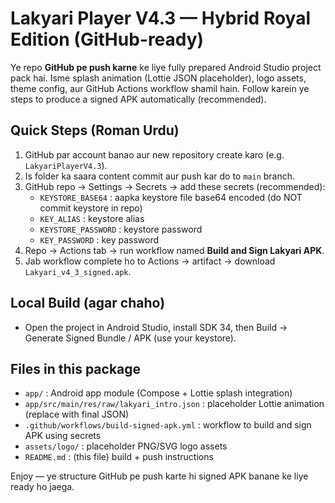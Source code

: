 # Lakyari Player V4.3 — Hybrid Royal Edition (GitHub-ready)

Ye repo **GitHub pe push karne** ke liye fully prepared Android Studio project pack hai.
Isme splash animation (Lottie JSON placeholder), logo assets, theme config, aur GitHub Actions workflow shamil hain.
Follow karein ye steps to produce a signed APK automatically (recommended).

## Quick Steps (Roman Urdu)
1. GitHub par account banao aur new repository create karo (e.g. `LakyariPlayerV4.3`).
2. Is folder ka saara content commit aur push kar do to `main` branch.
3. GitHub repo -> Settings -> Secrets -> add these secrets (recommended):
   - `KEYSTORE_BASE64` : aapka keystore file base64 encoded (do NOT commit keystore in repo)
   - `KEY_ALIAS` : keystore alias
   - `KEYSTORE_PASSWORD` : keystore password
   - `KEY_PASSWORD` : key password
4. Repo -> Actions tab -> run workflow named **Build and Sign Lakyari APK**.
5. Jab workflow complete ho to Actions -> artifact -> download `Lakyari_v4_3_signed.apk`.

## Local Build (agar chaho)
- Open the project in Android Studio, install SDK 34, then Build -> Generate Signed Bundle / APK (use your keystore).

## Files in this package
- `app/` : Android app module (Compose + Lottie splash integration)
- `app/src/main/res/raw/lakyari_intro.json` : placeholder Lottie animation (replace with final JSON)
- `.github/workflows/build-signed-apk.yml` : workflow to build and sign APK using secrets
- `assets/logo/` : placeholder PNG/SVG logo assets
- `README.md` : (this file) build + push instructions

Enjoy — ye structure GitHub pe push karte hi signed APK banane ke liye ready ho jaega.
